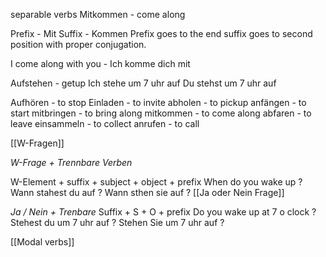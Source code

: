 separable verbs
Mitkommen - come along

Prefix - Mit
Suffix - Kommen
Prefix goes to the end suffix goes to second position with proper conjugation.



I come along with you - Ich komme dich mit

Aufstehen - getup
Ich stehe um 7 uhr auf
Du stehst um 7 uhr auf

Aufhören - to stop
Einladen - to invite
abholen - to pickup
anfängen - to start
mitbringen - to bring along
mitkommen - to come along
abfaren - to leave
einsammeln - to collect
anrufen - to call

[[W-Fragen]]

*W-Frage + Trennbare Verben*

W-Element + suffix + subject + object + prefix
When do you wake up ?
Wann stahest du auf ?
Wann sthen sie auf ?
[[Ja oder Nein Frage]]

*Ja / Nein + Trenbare*
Suffix + S + O + prefix
Do you wake up at 7 o clock ?
Stehest du um 7 uhr auf ?
Stehen Sie um 7 uhr auf ?

[[Modal verbs]] 






